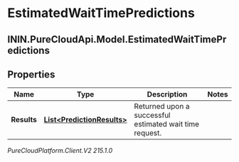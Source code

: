 # EstimatedWaitTimePredictions

## ININ.PureCloudApi.Model.EstimatedWaitTimePredictions

## Properties

|Name | Type | Description | Notes|
|------------ | ------------- | ------------- | -------------|
| **Results** | [**List&lt;PredictionResults&gt;**](PredictionResults) | Returned upon a successful estimated wait time request. | |



_PureCloudPlatform.Client.V2 215.1.0_
